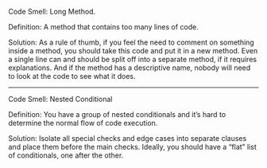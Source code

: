 Code Smell: Long Method.

Definition: A method that contains too many lines of code.

Solution: As a rule of thumb, if you feel the need to comment on something inside a method, you should take this code and put it in a new method. Even a single line can and should be split off into a separate method, if it requires explanations. And if the method has a descriptive name, nobody will need to look at the code to see what it does.

---

Code Smell: Nested Conditional

Definition: You have a group of nested conditionals and it’s hard to determine the normal flow of code execution.

Solution: Isolate all special checks and edge cases into separate clauses and place them before the main checks. Ideally, you should have a “flat” list of conditionals, one after the other.